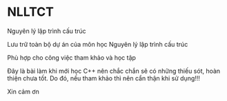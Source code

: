 # NLLTCT
Nguyên lý lập trình cấu trúc

Lưu trữ toàn bộ dự án của môn học Nguyên lý lập trình cấu trúc

Phù hợp cho công việc tham khảo và học tập

Đây là bài làm khi mới học C++ nên chắc chắn sẽ có những thiếu sót, hoàn thiện chưa tốt.
Do đó, nếu tham khảo thì nên cẩn thận khi sử dụng!!!

Xin cảm ơn
